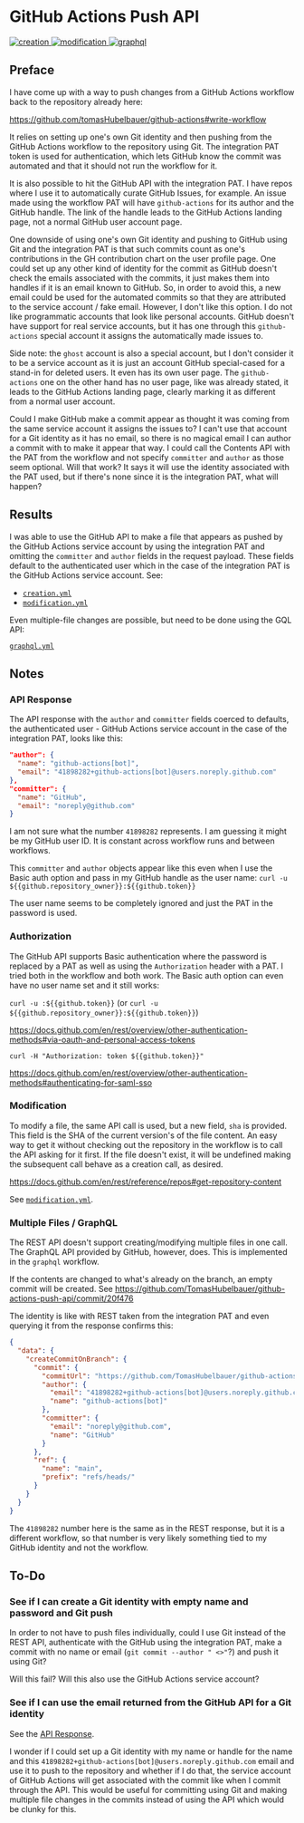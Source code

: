 # GitHub Actions Push API

[
  ![creation](https://github.com/TomasHubelbauer/github-actions-push-api/actions/workflows/creation.yml/badge.svg)
](https://github.com/TomasHubelbauer/github-actions-push-api/actions/workflows/creation.yml)
[
  ![modification](https://github.com/TomasHubelbauer/github-actions-push-api/actions/workflows/modification.yml/badge.svg)
](https://github.com/TomasHubelbauer/github-actions-push-api/actions/workflows/modification.yml)
[
  ![graphql](https://github.com/TomasHubelbauer/github-actions-push-api/actions/workflows/graphql.yml/badge.svg)
](https://github.com/TomasHubelbauer/github-actions-push-api/actions/workflows/graphql.yml)

## Preface

I have come up with a way to push changes from a GitHub Actions workflow back to
the repository already here:

https://github.com/tomasHubelbauer/github-actions#write-workflow

It relies on setting up one's own Git identity and then pushing from the GitHub
Actions workflow to the repository using Git. The integration PAT token is used
for authentication, which lets GitHub know the commit was automated and that it
should not run the workflow for it.

It is also possible to hit the GitHub API with the integration PAT. I have repos
where I use it to automatically curate GitHub Issues, for example. An issue made
using the workflow PAT will have `github-actions` for its author and the GitHub
handle. The link of the handle leads to the GitHub Actions landing page, not a
normal GitHub user account page.

One downside of using one's own Git identity and pushing to GitHub using Git and
the integration PAT is that such commits count as one's contributions in the GH
contribution chart on the user profile page. One could set up any other kind of
identity for the commit as GitHub doesn't check the emails associated with the
commits, it just makes them into handles if it is an email known to GitHub. So,
in order to avoid this, a new email could be used for the automated commits so
that they are attributed to the service account / fake email. However, I don't
like this option. I do not like programmatic accounts that look like personal
accounts. GitHub doesn't have support for real service accounts, but it has one
through this `github-actions` special account it assigns the automatically made
issues to.

Side note: the `ghost` account is also a special account, but I don't consider
it to be a service account as it is just an account GitHub special-cased for a
stand-in for deleted users. It even has its own user page. The `github-actions`
one on the other hand has no user page, like was already stated, it leads to the
GitHub Actions landing page, clearly marking it as different from a normal user
account.

Could I make GitHub make a commit appear as thought it was coming from the same
service account it assigns the issues to? I can't use that account for a Git
identity as it has no email, so there is no magical email I can author a commit
with to make it appear that way. I could call the Contents API with the PAT from
the workflow and not specify `committer` and `author` as those seem optional.
Will that work? It says it will use the identity associated with the PAT used,
but if there's none since it is the integration PAT, what will happen?

## Results

I was able to use the GitHub API to make a file that appears as pushed by the
GitHub Actions service account by using the integration PAT and omitting the
`committer` and `author` fields in the request payload. These fields default to
the authenticated user which in the case of the integration PAT is the GitHub
Actions service account. See:

- [`creation.yml`](https://github.com/TomasHubelbauer/github-actions-push-api/blob/main/.github/workflows/creation.yml)
- [`modification.yml`](https://github.com/TomasHubelbauer/github-actions-push-api/blob/main/.github/workflows/modification.yml)

Even multiple-file changes are possible, but need to be done using the GQL API:

[`graphql.yml`](https://github.com/TomasHubelbauer/github-actions-push-api/blob/main/.github/workflows/graphql.yml)

## Notes

### API Response

The API response with the `author` and `committer` fields coerced to defaults,
the authenticated user - GitHub Actions service account in the case of the
integration PAT, looks like this:

```json
"author": {
  "name": "github-actions[bot]",
  "email": "41898282+github-actions[bot]@users.noreply.github.com"
},
"committer": {
  "name": "GitHub",
  "email": "noreply@github.com"
}
```

I am not sure what the number `41898282` represents. I am guessing it might be
my GitHub user ID. It is constant across workflow runs and between workflows.

This `committer` and `author` objects appear like this even when I use the Basic
auth option and pass in my GitHub handle as the user name:
`curl -u ${{github.repository_owner}}:${{github.token}}`

The user name seems to be completely ignored and just the PAT in the password is
used.

### Authorization

The GitHub API supports Basic authentication where the password is replaced by a
PAT as well as using the `Authorization` header with a PAT. I tried both in the
workflow and both work. The Basic auth option can even have no user name set and
it still works:

`curl -u :${{github.token}}`
(or `curl -u ${{github.repository_owner}}:${{github.token}}`)

https://docs.github.com/en/rest/overview/other-authentication-methods#via-oauth-and-personal-access-tokens

`curl -H "Authorization: token ${{github.token}}"`

https://docs.github.com/en/rest/overview/other-authentication-methods#authenticating-for-saml-sso

### Modification

To modify a file, the same API call is used, but a new field, `sha` is provided.
This field is the SHA of the current version's of the file content. An easy way
to get it without checking out the repository in the workflow is to call the API
asking for it first. If the file doesn't exist, it will be undefined making the
subsequent call behave as a creation call, as desired.

https://docs.github.com/en/rest/reference/repos#get-repository-content

See [`modification.yml`](https://github.com/TomasHubelbauer/github-actions-push-api/actions/workflows/modification.yml).

### Multiple Files / GraphQL

The REST API doesn't support creating/modifying multiple files in one call. The
GraphQL API provided by GitHub, however, does. This is implemented in the 
`graphql` workflow.

If the contents are changed to what's already on the branch, an empty commit
will be created. See https://github.com/TomasHubelbauer/github-actions-push-api/commit/20f476

The identity is like with REST taken from the integration PAT and even querying
it from the response confirms this:

```json
{
  "data": {
    "createCommitOnBranch": {
      "commit": {
        "commitUrl": "https://github.com/TomasHubelbauer/github-actions-push-api/commit/20f476",
        "author": {
          "email": "41898282+github-actions[bot]@users.noreply.github.com",
          "name": "github-actions[bot]"
        },
        "committer": {
          "email": "noreply@github.com",
          "name": "GitHub"
        }
      },
      "ref": {
        "name": "main",
        "prefix": "refs/heads/"
      }
    }
  }
}
```

The `41898282` number here is the same as in the REST response, but it is a
different workflow, so that number is very likely something tied to my GitHub
identity and not the workflow.

## To-Do

### See if I can create a Git identity with empty name and password and Git push

In order to not have to push files individually, could I use Git instead of the
REST API, authenticate with the GitHub using the integration PAT, make a commit
with no name or email (`git commit --author " <>"`?) and push it using Git?

Will this fail? Will this also use the GitHub Actions service account?

### See if I can use the email returned from the GitHub API for a Git identity

See the [API Response](#api-response).

I wonder if I could set up a Git identity with my name or handle for the name
and this `41898282+github-actions[bot]@users.noreply.github.com` email and use
it to push to the repository and whether if I do that, the service account of
GitHub Actions will get associated with the commit like when I commit through
the API. This would be useful for committing using Git and making multiple file
changes in the commits instead of using the API which would be clunky for this.
